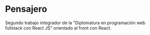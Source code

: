 # Pensajero

Segundo trabajo integrador de la "Diplomatura en programación web fullstack con React JS" orientado al front con React.
